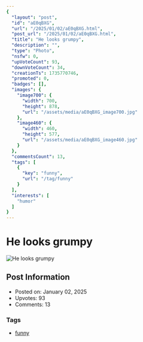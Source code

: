 ```yaml
---
{
  "layout": "post",
  "id": "aE0qBXG",
  "url": "/2025/01/02/aE0qBXG.html",
  "post_url": "/2025/01/02/aE0qBXG.html",
  "title": "He looks grumpy",
  "description": "",
  "type": "Photo",
  "nsfw": 0,
  "upVoteCount": 93,
  "downVoteCount": 34,
  "creationTs": 1735770746,
  "promoted": 0,
  "badges": [],
  "images": {
    "image700": {
      "width": 700,
      "height": 878,
      "url": "/assets/media/aE0qBXG_image700.jpg"
    },
    "image460": {
      "width": 460,
      "height": 577,
      "url": "/assets/media/aE0qBXG_image460.jpg"
    }
  },
  "commentsCount": 13,
  "tags": [
    {
      "key": "funny",
      "url": "/tag/funny"
    }
  ],
  "interests": [
    "humor"
  ]
}
---
```


# He looks grumpy

![He looks grumpy](/assets/media/aE0qBXG_image700.jpg)

## Post Information

- Posted on: January 02, 2025
- Upvotes: 93
- Comments: 13

### Tags

- [funny](/tag/funny)
